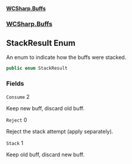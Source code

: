 #### [WCSharp.Buffs](README.md 'README')
### [WCSharp.Buffs](WCSharp.Buffs.md 'WCSharp.Buffs')

## StackResult Enum

An enum to indicate how the buffs were stacked.

```csharp
public enum StackResult
```
### Fields

<a name='WCSharp.Buffs.StackResult.Consume'></a>

`Consume` 2

Keep new buff, discard old buff.

<a name='WCSharp.Buffs.StackResult.Reject'></a>

`Reject` 0

Reject the stack attempt (apply separately).

<a name='WCSharp.Buffs.StackResult.Stack'></a>

`Stack` 1

Keep old buff, discard new buff.